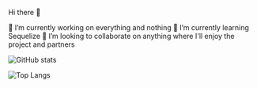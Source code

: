 Hi there 👋

🔭 I’m currently working on everything and nothing
🌱 I’m currently learning Sequelize
👯 I’m looking to collaborate on anything where I'll enjoy the project and partners

![GitHub stats](https://github-readme-stats.vercel.app/api?username=alexlitocortez&show_icons=true&theme=tokyonight)


![Top Langs](https://github-readme-stats.vercel.app/api/top-langs/?username=alexlitocortez&theme=tokyonight)
